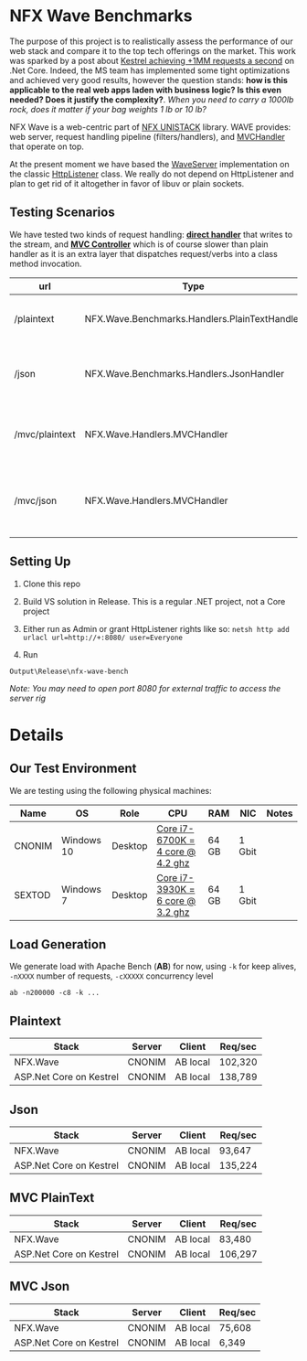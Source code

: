 # NFX Wave Benchmarks
The purpose of this project is to realistically assess the performance of our web stack and compare it to the top tech offerings on the market. This work was sparked by a post about  [Kestrel achieving +1MM requests a second](https://www.ageofascent.com/2016/02/18/asp-net-core-exeeds-1-15-million-requests-12-6-gbps/) on .Net Core. Indeed, the MS team has implemented some tight optimizations and achieved very good results, however the question stands: **how is this applicable to the real web apps laden with business logic? Is this even needed? Does it justify the complexity?**. *When you need to carry a 1000lb rock, does it matter if your bag weights 1 lb or 10 lb?*

NFX Wave is a web-centric part of [NFX UNISTACK](https://github.com/aumcode/nfx) library. WAVE provides: web server, request handling pipeline (filters/handlers), and [MVCHandler](https://github.com/aumcode/nfx/blob/master/Source/NFX.Wave/Handlers/MVCHandler.cs) that operate on top.

At the present moment we have based the [WaveServer](https://github.com/aumcode/nfx/blob/master/Source/NFX.Wave/WaveServer.cs) implementation on the classic [HttpListener](https://msdn.microsoft.com/en-us/library/system.net.httplistener(v=vs.110).aspx) class. We really do not depend on HttpListener and plan to get rid of it altogether in favor of libuv or plain sockets.


## Testing Scenarios

We have tested two kinds of request handling:  [**direct handler**](./Source/NFX.Wave.Benchmarks/Handlers) that writes to the stream, and [**MVC Controller**](./Source/NFX.Wave.Benchmarks/Controllers) which is of course slower than plain handler as it is an extra layer that dispatches request/verbs into a class method invocation.

| url | Type | MVC Action | Description |
| --- | ---- | ------ | ----------- |
| /plaintext | NFX.Wave.Benchmarks.Handlers.PlainTextHandler | n/a |Plain Text with direct response writing |
| /json | NFX.Wave.Benchmarks.Handlers.JsonHandler | n/a |Simple JSON with direct response writing |
| /mvc/plaintext | NFX.Wave.Handlers.MVCHandler | Index.PlainText |Return Plain Text via MVC controller action |
| /mvc/json | NFX.Wave.Handlers.MVCHandler | Index.Json |Return simple JSON via MVC controller action |

## Setting Up

1. Clone this repo

1. Build VS solution in Release. This is a regular .NET project, not a Core project

1. Either run as Admin or grant HttpListener rights like so: `netsh http add urlacl url=http://+:8080/ user=Everyone`

1. Run
```
Output\Release\nfx-wave-bench
```

*Note: You may need to open port 8080 for external traffic to access the server rig*

# Details

## Our Test Environment
We are testing using the following physical machines:


| Name | OS | Role | CPU | RAM | NIC | Notes |
| ---- | --- | ---- | --- | --- | --- | ----- |
| CNONIM | Windows 10 | Desktop | [Core i7-6700K = 4 core @ 4.2 ghz](https://ark.intel.com/products/88195/Intel-Core-i7-6700K-Processor-8M-Cache-up-to-4_20-GHz) | 64 GB | 1 Gbit | |
| SEXTOD | Windows 7 | Desktop | [Core i7-3930K = 6 core @ 3.2 ghz](https://ark.intel.com/products/63697/Intel-Core-i7-3930K-Processor-12M-Cache-up-to-3_80-GHz)| 64 GB | 1 Gbit | |

## Load Generation
We generate load with Apache Bench (**AB**) for now, using `-k` for keep alives, `-nXXXX` number of requests, `-cXXXXX` concurrency level

```
ab -n200000 -c8 -k ...
```

## Plaintext

| Stack | Server | Client | Req/sec |
| ----- | ------ | ------- | ------- |
| NFX.Wave | CNONIM | AB local |  102,320 |
| ASP.Net Core on Kestrel | CNONIM |  AB local | 138,789 |

## Json

| Stack | Server | Client | Req/sec |
| ----- | ------ | ------- | ------- |
| NFX.Wave | CNONIM |  AB local | 93,647 |
| ASP.Net Core on Kestrel | CNONIM |  AB local| 135,224 |

## MVC PlainText

| Stack | Server | Client | Req/sec |
| ----- | ------ | ------- | ------- |
| NFX.Wave | CNONIM |  AB local | 83,480 |
| ASP.Net Core on Kestrel | CNONIM |  AB local| 106,297 |

## MVC Json

| Stack | Server |Client | Req/sec |
| ----- | ------ | ------- | ------- |
| NFX.Wave | CNONIM |  AB local | 75,608 |
| ASP.Net Core on Kestrel | CNONIM |  AB local | 6,349 |
